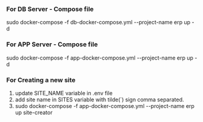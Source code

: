 ### For DB Server - Compose file
sudo docker-compose -f db-docker-compose.yml --project-name erp up -d

### For APP Server - Compose file
sudo docker-compose -f app-docker-compose.yml --project-name erp up -d

### For Creating a new site
1. update SITE_NAME variable in .env file
2. add site name in SITES variable with tilde(`) sign comma separated.
3. sudo docker-compose -f app-docker-compose.yml --project-name erp up site-creator